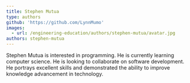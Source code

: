 ```yaml
---
title: Stephen Mutua
type: authors
github: 'https://github.com/LynnMumo'
images:
  - url: /engineering-education/authors/stephen-mutua/avatar.jpg
authors: stephen-mutua
---
```

Stephen Mutua is interested in programming. He is currently learning computer science. He is looking to collaborate on software development. He portrays excellent skills and demonstrated the ability to improve knowledge advancement in technology.
